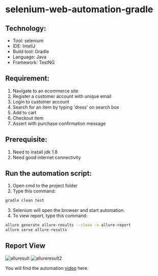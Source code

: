 # selenium-web-automation-gradle

## Technology:
- Tool: selenium
- IDE: IntelIJ
- Build tool: Gradle
- Language: Java
- Framework: TestNG


## Requirement:
1. Navigate to an ecommerce site
2. Register a customer account with unique email
3. Login to customer account
4. Search for an item by typing 'dress' on search box
5. Add to cart
6. Checkout item
7. Assert with purchase confirmation message

## Prerequisite:
1. Need to install jdk 1.8
2. Need good internet connectivity

## Run the automation script:
1. Open cmd to the project folder
2. Type this command:

```sh
gradle clean test
```
3. Selenium will open the browser and start automation.
4. To view report, type this command:
```sh
allure generate allure-results --clean -o allure-report
allure serve allure-results
```
## Report View
![alluresult](https://user-images.githubusercontent.com/48891202/85232576-b6ae0600-b421-11ea-8a5e-913df13d30cd.png)
![allureresult2](https://user-images.githubusercontent.com/48891202/85232626-245a3200-b422-11ea-90f1-de4c649f3534.png)

You will find the automation <a href="https://youtu.be/VzlgCcbHZWU" target="_blank">video</a> here.
